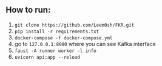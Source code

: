 ## How to run:
1. `git clone https://github.com/Leem0sh/FKR.git`
2. `pip install -r requirements.txt`
3. `docker-compose -f docker-compose.yml`
4. go to `127.0.0.1:8080` where you can see Kafka interface
5. `faust -A runner worker -l info`
6. `uvicorn api:app --reload`
